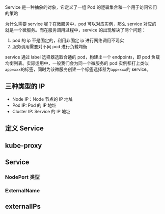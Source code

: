 Service 是一种抽象的对象，它定义了一组 Pod 的逻辑集合和一个用于访问它们的策略

为什么需要 service 呢？在微服务中，pod 可以对应实例，那么 service 对应的就是一个微服务。而在服务调用过程中，service 的出现解决了两个问题：

1. pod 的 ip 不是固定的，利用非固定 ip 进行网络调用不现实
2. 服务调用需要对不同 pod 进行负载均衡

service 通过 label 选择器选取合适的 pod，构建出一个 endpoints，即 pod 负载均衡列表。实际运用中，一般我们会为同一个微服务的 pod 实例都打上类似`app=xxx`的标签，同时为该微服务创建一个标签选择器为`app=xxx`的 service。

## 三种类型的 IP

- Node IP：Node 节点的 IP 地址
- Pod IP: Pod 的 IP 地址
- Cluster IP: Service 的 IP 地址

## 定义 Service

## kube-proxy

## Service

### NodePort 类型

### ExternalName

## externalIPs
